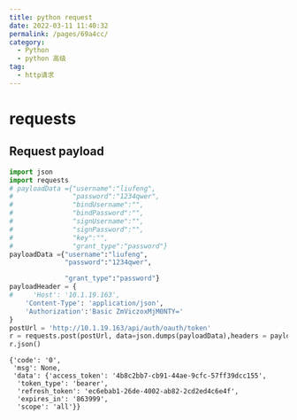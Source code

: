 ```yaml
---
title: python request
date: 2022-03-11 11:40:32
permalink: /pages/69a4cc/
category:
  - Python
  - python 高级
tag:
  - http请求
---
```

#  requests

## Request payload



```python
import json
import requests
# payloadData ={"username":"liufeng",
#               "password":"1234qwer",
#               "bindUsername":"",
#               "bindPassword":"",
#               "signUsername":"",
#               "signPassword":"",
#               "key":"",
#               "grant_type":"password"}
payloadData ={"username":"liufeng",
              "password":"1234qwer",

              "grant_type":"password"}
payloadHeader = {
#     'Host': '10.1.19.163',
    'Content-Type': 'application/json',
    'Authorization':'Basic ZmViczoxMjM0NTY='
}
postUrl = 'http://10.1.19.163/api/auth/oauth/token'
r = requests.post(postUrl, data=json.dumps(payloadData),headers = payloadHeader)
r.json()
```




    {'code': '0',
     'msg': None,
     'data': {'access_token': '4b8c2bb7-cb91-44ae-9cfc-57ff39dcc155',
      'token_type': 'bearer',
      'refresh_token': 'ec6ebab1-26de-4002-ab82-2cd2ed4c6e4f',
      'expires_in': '863999',
      'scope': 'all'}}

